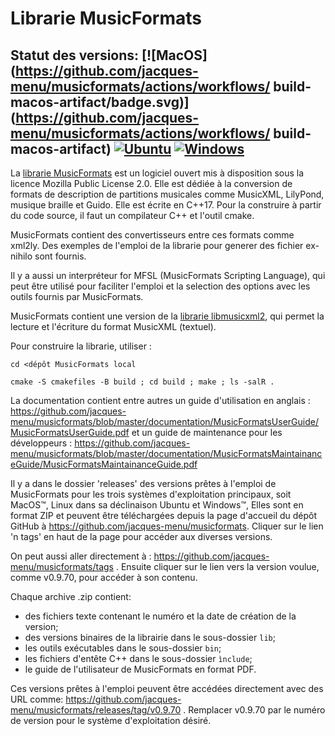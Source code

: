 # Librarie MusicFormats

Statut des versions:
[![MacOS](https://github.com/jacques-menu/musicformats/actions/workflows/ build-macos-artifact/badge.svg)](https://github.com/jacques-menu/musicformats/actions/workflows/ build-macos-artifact)
[![Ubuntu](https://github.com/grame-cncm/libmusicxml/actions/workflows/build-ubuntu-artifact.yml/badge.svg)](https://github.com/jacques-menu/musicformats/actions/workflows/build-ubuntu-artifact.yml)
[![Windows](https://github.com/jacques-menu/musicformats/actions/workflows/build-windows-artifact.yml/badge.svg)](https://github.com/jacques-menu/musicformats/actions/workflows/build-windows-artifact.yml)
----

La [librarie MusicFormats](https://github.com/jacques-menu/musicformats)
est un logiciel ouvert mis à disposition sous la licence Mozilla Public License 2.0.
Elle est dédiée à la conversion de formats de description de partitions musicales
comme MusicXML, LilyPond, musique braille et Guido.
Elle est écrite en C++17. Pour la construire à partir du code source,
il faut un compilateur C++ et l'outil cmake.

MusicFormats contient des  convertisseurs entre ces formats comme xml2ly.
Des exemples de l'emploi de la librarie pour generer des fichier ex-nihilo sont fournis.

Il y a aussi un interpréteur for MFSL (MusicFormats Scripting Language),
qui peut être utilisé pour faciliter l'emploi et la selection des options
avec les outils fournis par MusicFormats.

MusicFormats contient une version de la [librarie libmusicxml2](https://github.com/grame-cncm/libmusicxml.git),
qui permet la lecture et l'écriture du format MusicXML (textuel).

Pour construire la librarie, utiliser :

    cd <dépôt MusicFormats local

    cmake -S cmakefiles -B build ; cd build ; make ; ls -salR .

La documentation contient entre autres un guide d'utilisation en anglais :
  https://github.com/jacques-menu/musicformats/blob/master/documentation/MusicFormatsUserGuide/MusicFormatsUserGuide.pdf
et un guide de maintenance pour les développeurs :
  https://github.com/jacques-menu/musicformats/blob/master/documentation/MusicFormatsMaintainanceGuide/MusicFormatsMaintainanceGuide.pdf

Il y a dans le dossier 'releases' des versions prêtes à l'emploi de MusicFormats pour les trois systèmes d'exploitation principaux,
soit MacOS™, Linux dans sa déclinaison Ubuntu et Windows™,
Elles sont en format ZIP et peuvent être téléchargées depuis la page d'accueil du dépôt GitHub à
https://github.com/jacques-menu/musicformats.
Cliquer sur le lien 'n tags' en haut de la page pour accéder aux diverses versions.

On peut aussi aller directement à :
https://github.com/jacques-menu/musicformats/tags .
Ensuite cliquer sur le lien vers la version voulue, comme v0.9.70, pour accéder à son contenu.

Chaque archive .zip contient:
  - des fichiers texte contenant le numéro et la date de création de la version;
  - des versions binaires de la librairie dans le sous-dossier `lib`;
  - les outils exécutables dans le sous-dossier `bin`;
  - les fichiers d'entête C++ dans le sous-dossier `ìnclude`;
  - le guide de l'utilisateur de MusicFormats en format PDF.

Ces versions prêtes à l'emploi peuvent être accédées directement avec des URL comme:
  https://github.com/jacques-menu/musicformats/releases/tag/v0.9.70 .
Remplacer v0.9.70 par le numéro de version pour le système d'exploitation désiré.
